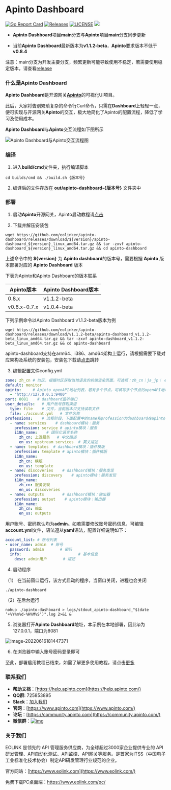 # Apinto Dashboard

[![Go Report Card](https://goreportcard.com/badge/github.com/eolinker/apinto-dashboard)](https://goreportcard.com/report/github.com/eolinker/apinto-dashboard) [![Releases](https://img.shields.io/github/release/eolinker/apinto-dashboard/all.svg?style=flat-square)](https://github.com/eolinker/apinto-dashboard/releases) [![LICENSE](https://img.shields.io/github/license/eolinker/Apinto-dashboard.svg?style=flat-square)](https://github.com/eolinker/apinto-dashboard/blob/main/LICENSE) ![](https://shields.io/github/downloads/eolinker/apinto-dashboard/total)

* **Apinto Dashboard**项目**main**分支与**Apinto**项目**main**分支同步更新

* 当前**Apinto Dashboard**最新版本为**v1.1.2-beta**，**Apinto**要求版本不低于**v0.8.4**

注意：main分支为开发主要分支，频繁更新可能导致使用不稳定，若需要使用稳定版本，请查看[release](https://github.com/eolinker/apinto-dashboard/releases)


### 什么是Apinto Dashboard

**Apinto Dashboard**是开源网关[**Apinto**](https://github.com/eolinker/apinto)的可视化UI项目。

此后，大家将告别繁琐复杂的命令行Curl命令，只需在**Dashboard**上轻轻一点，便可实现与开源网关**Apinto**的交互，极大地简化了Apinto的配置流程，降低了学习及使用成本。

**Apinto Dashboard**与**Apinto**交互流程如下图所示

![Apinto Dashboard与Apinto交互流程图](https://user-images.githubusercontent.com/14105999/175314303-4df9bfad-2abc-4e4a-9f24-30a8e3b64802.jpg)

### 编译

1. 进入**build/cmd**文件夹，执行编译脚本

```
cd builds/cmd && ./build.sh {版本号}
```

2. 编译后的文件存放在 **out/apinto-dashboard-{版本号}** 文件夹中

### 部署

1. 启动**Apinto**开源网关，Apinto启动教程请[点击](https://github.com/eolinker/apinto/#get-start)

2. 下载并解压安装包

```
wget https://github.com/eolinker/apinto-dashboard/releases/download/${version}/apinto-dashboard_${version}_linux_amd64.tar.gz && tar -zxvf apinto-dashboard_${version}_linux_amd64.tar.gz && cd apinto-dashboard
```

上述命令中的 **${version}** 为 **Apinto dashboard**的版本号，需要根据 **Apinto** 版本部署对应的 **Apinto Dashboard** 版本

下表为Apinto和Apinto Dashboard的版本联系

| Apinto版本   | Apinto Dashboard版本 |
| ------------ | -------------------- |
| 0.8.x        | v1.1.2-beta          |
| v0.6.x-0.7.x | v1.0.4-beta          |


下列示例命令以Apinto Dashboard v1.1.2-beta版本为例

```
wget https://github.com/eolinker/apinto-dashboard/releases/download/v1.1.2-beta/apinto-dashboard_v1.1.2-beta_linux_amd64.tar.gz && tar -zxvf apinto-dashboard_v1.1.2-beta_linux_amd64.tar.gz && cd apinto-dashboard
```

apinto-dashboard支持在arm64、i386、amd64架构上运行，请根据需要下载对应架构及系统的安装包，安装包下载请[点击](https://github.com/eolinker/apinto-dashboard/releases)跳转

3. 编辑配置文件config.yml

```yaml
zone: zh_cn # 时区，根据时区获取当地语言的前端渲染页面，可选项：zh_cn｜ja_jp｜ en_us，当前版本仅支持zh_cn
default: monitor
apinto:		# Apinto openAPI地址列表，若有多个节点，可填写多个节点的openAPI地址
  - "http://127.0.0.1:9400"   
port: 8081    # dashboard监听端口
user_details:	# 用户账号获取渠道
  type: file	# 文件，当前版本只支持读取文件
  file: ./account.yml	# 文件名称
professions:    # 流程阶段，下面配置中的name和profession为dashboard在apinto的映射名称，下述配置内容将会在dashboard导航栏中展现
  - name: services    # dashboard模块：服务
    profession: service # apinto模块：服务
    i18n_name:    # 国际化语言名称
      zh_cn: 上游服务   # 中文描述
      en_us: upstream services  # 英文描述
  - name: templates  # dashboard模块：插件模版
    profession: template # apinto模块：插件模版
    i18n_name:
      zh_cn: 模版
      en_us: template
  - name: discoveries    # dashboard模块：服务发现
    profession: discovery    # apinto模块：服务发现
    i18n_name:
      zh_cn: 服务发现
      en_us: discoveries
  - name: outputs        # dashboard模块：输出器
    profession: output    # apinto模块：输出器
    i18n_name:
      zh_cn: 输出
      en_us: outputs
```

用户账号、密码默认均为**admin**。如若需要修改账号密码信息，可编辑**account.yml**文件，语法遵从**yaml**语法，配置详细说明如下：

```yaml
account_list: # 账号列表
- user_name: admin	# 账号
  password: admin		# 密码
  info:							# 基本信息
    desc: admin用户		# 描述
```

4. 启动程序

（1） 在当前窗口运行，该方式启动的程序，当窗口关闭，进程也会关闭

```
./apinto-dashboard
```

（2）在后台运行

``` 
nohup ./apinto-dashboard > logs/stdout_apinto-dashboard_"$(date ‘+%Y%m%d-%H%M%S‘)".log 2>&1 &
```

5. 浏览器打开**Apinto Dashboard**地址，本示例在本地部署，因此ip为127.0.0.1，端口为8081

![image-20220616181447371](https://user-images.githubusercontent.com/14105999/174442723-1fe42ac5-012c-4f60-b1ec-e147d8d8ca9b.png)

6. 在浏览器中输入账号密码登录即可

至此，部署启用教程已结束，如需了解更多使用教程，请点击[更多](https://help.apinto.com/docs/apinto-dashboard)

### 联系我们

- **帮助文档**：[https://help.apinto.com](https://help.apinto.com/)
- **QQ群**: 725853895
- **Slack**：[加入我们](https://join.slack.com/t/slack-zer6755/shared_invite/zt-u7wzqp1u-aNA0XK9Bdb3kOpN03jRmYQ)
- **官网**：[https://www.apinto.com](https://www.apinto.com/)
- **论坛**：[https://community.apinto.com](https://community.apinto.com/)
- **微信群**：[![img](https://user-images.githubusercontent.com/25589530/149860447-5879437b-3cda-4833-aee3-69a2e538e85d.png)](https://user-images.githubusercontent.com/25589530/149860447-5879437b-3cda-4833-aee3-69a2e538e85d.png)

### 关于我们

EOLINK 是领先的 API 管理服务供应商，为全球超过3000家企业提供专业的 API 研发管理、API自动化测试、API监控、API网关等服务。是首家为ITSS（中国电子工业标准化技术协会）制定API研发管理行业规范的企业。

官方网站：[https://www.eolink.com](https://www.eolink.com/)

免费下载PC桌面端：https://www.eolink.com/pc/
